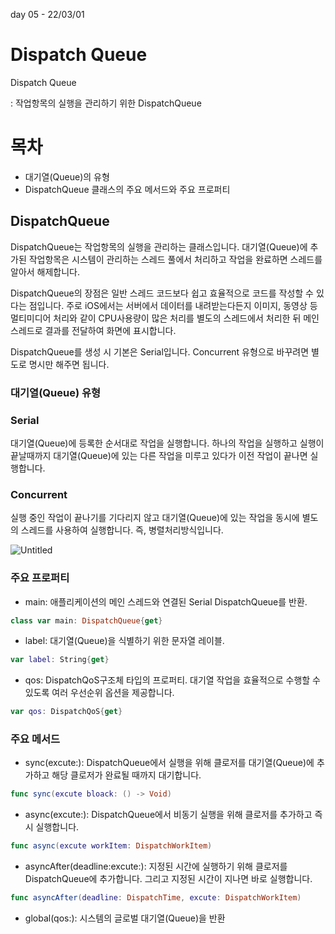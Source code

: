 day 05 - 22/03/01

# Dispatch Queue

Dispatch Queue

: 작업항목의 실행을 관리하기 위한 DispatchQueue

# 목차

- 대기열(Queue)의 유형
- DispatchQueue 클래스의 주요 메서드와 주요 프로퍼티

## DispatchQueue

DispatchQueue는 작업항목의 실행을 관리하는 클래스입니다. 대기열(Queue)에 추가된 작업항목은 시스템이 관리하는 스레드 풀에서 처리하고 작업을 완료하면 스레드를 알아서 해제합니다.

DispatchQueue의 장점은 일반 스레드 코드보다 쉽고 효율적으로 코드를 작성할 수 있다는 점입니다. 주로 iOS에서는 서버에서 데이터를 내려받는다든지 이미지, 동영상 등 멀티미디어 처리와 같이 CPU사용량이 많은 처리를 별도의 스레드에서 처리한 뒤 메인 스레드로 결과를 전달하여 화면에 표시합니다.

 DispatchQueue를 생성 시 기본은 Serial입니다. Concurrent 유형으로 바꾸려면 별도로 명시만 해주면 됩니다.

### 대기열(Queue) 유형

### Serial

대기열(Queue)에 등록한 순서대로 작업을 실행합니다. 하나의 작업을 실행하고 실행이 끝날때까지 대기열(Queue)에 있는 다른 작업을 미루고 있다가 이전 작업이 끝나면 실행합니다.

### Concurrent

실행 중인 작업이 끝나기를 기다리지 않고 대기열(Queue)에 있는 작업을 동시에 별도의 스레드를 사용하여 실행합니다. 즉, 병렬처리방식입니다.

![Untitled](https://cphinf.pstatic.net/mooc/20180124_11/15167944355278eIUk_PNG/159_0.png)

### 주요 프로퍼티

- main: 애플리케이션의 메인 스레드와 연결된 Serial DispatchQueue를 반환.

```swift
class var main: DispatchQueue{get}
```

- label: 대기열(Queue)을 식별하기 위한 문자열 레이블.

```swift
var label: String{get}
```

- qos: DispatchQoS구조체 타입의 프로퍼티. 대기열 작업을 효율적으로 수행할 수 있도록 여러 우선순위 옵션을 제공합니다.

```swift
var qos: DispatchQoS{get}
```

### 주요 메서드

- sync(excute:): DispatchQueue에서 실행을 위해 클로저를 대기열(Queue)에 추가하고 해당 클로저가 완료될 때까지 대기합니다.

```swift
func sync(excute bloack: () -> Void)
```

- async(excute:): DispatchQueue에서 비동기 실행을 위해 클로저를 추가하고 즉시 실행합니다.

```swift
func async(excute workItem: DispatchWorkItem)
```

- asyncAfter(deadline:excute:): 지정된 시간에 실행하기 위해 클로저를 DispatchQueue에 추가합니다. 그리고 지정된 시간이 지나면 바로 실행합니다.

```swift
func asyncAfter(deadline: DispatchTime, excute: DispatchWorkItem)
```

- global(qos:): 시스템의 글로벌 대기열(Queue)을 반환
